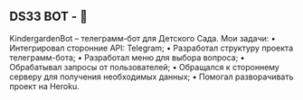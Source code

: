 ## DS33 BOT - 🤖

KindergardenBot – телеграмм-бот для Детского Сада.
Мои задачи:
• Интегрировал сторонние API: Telegram;
• Разработал структуру проекта телеграмм-бота;
• Разработал меню для выбора вопроса;
• Обрабатывал запросы от пользователей;
• Обращался к стороннему серверу для получения необходимых данных;
• Помогал разворачивать проект на Heroku.
